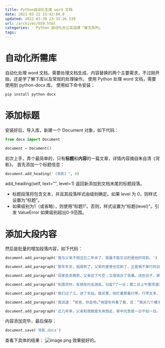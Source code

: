 ```yaml
---
title: Python自动化生成 word 文档
date: 2021-03-22 15:42:04.0
updated: 2022-03-30 23:31:26.539
url: /archives/659.html
categories: - Python 自动化办公实战课「推文系列」
tags: 
---
```




# 自动化所需库

自动化处理 word 文档，需要处理文档生成、内容替换的两个主要需求，不过刚开始，还是学了解下库以及常规的处理操作。 使用 Python 处理 word 文档，需要使用到 python-docx 库。 使用如下命令安装：

```python
pip install python-docx
```

# 添加标题

安装好后，导入库，新建一个 Document 对象，如下代码：

```python
from docx import Document

document = Document()
```

初次上手，弄个最简单的，只有**标题**和**内容**的一篇文章，详情内容摘自朱自清《背影》。 首先添加一个标题信息：

```python
document.add_heading('《背影》', 0)
```

add\_heading(self, text="", level=1) 返回新添加到文档末尾的标题段落。

*   标题段落将包含文本，并且其段落样式由级别确定。如果 level 为 0，则样式设置为“标题”。
*   如果级别为1（或省略），则使用“标题1”。否则，样式设置为“标题{level}”。引发 ValueError 如果级别超出0-9范围。

# 添加大段内容

然后是批量的增加段落内容，如下代码：

```python
document.add_paragraph('我与父亲不相见已二年余了，我最不能忘记的是他的背影。')

document.add_paragraph('那年冬天，祖母死了，父亲的差使也交卸了，正是祸不单行的日子。我从北京到徐州，打算跟着父亲奔丧回家。到徐州见着父亲，看见满院狼藉的东西，又想起祖母，不禁簌簌地流下眼泪。父亲说：“事已如此，不必难过，好在天无绝人之路！”')

document.add_paragraph('回家变卖典质，父亲还了亏空；又借钱办了丧事。这些日子，家中光景很是惨澹，一半为了丧事，一半为了父亲赋闲。丧事完毕，父亲要到南京谋事，我也要回北京念书，我们便同行。')

document.add_paragraph('到南京时，有朋友约去游逛，勾留7了一日；第二日上午便须渡江到浦口，下午上车北去。父亲因为事忙，本已说定不送我，叫旅馆里一个熟识的茶房陪我同去。他再三嘱咐茶房，甚是仔细。但他终于不放心，怕茶房不妥帖；颇踌躇了一会。其实我那年已二十岁，北京已来往过两三次，是没有什么要紧的了。他踌躇了一会，终于决定还是自己送我去。我再三劝他不必去；他只说：“不要紧，他们去不好！”')

document.add_paragraph('我们过了江，进了车站。我买票，他忙着照看行李。行李太多，得向脚夫行些小费才可过去。他便又忙着和他们讲价钱。我那时真是聪明过分，总觉他说话不大漂亮，非自己插嘴不可，但他终于讲定了价钱；就送我上车。他给我拣定了靠车门的一张椅子；我将他给我做的紫毛大衣铺好座位。他嘱我路上小心，夜里要警醒些，不要受凉。又嘱托茶房好好照应我。我心里暗笑他的迂；他们只认得钱，托他们只是白托！而且我这样大年纪的人，难道还不能料理自己么？我现在想想，我那时真是太聪明了。')

document.add_paragraph('我说道：“爸爸，你走吧。”他望车外看了看，说：“我买几个橘子去。你就在此地，不要走动。”我看那边月台的栅栏外有几个卖东西的等着顾客。走到那边月台，须穿过铁道，须跳下去又爬上去。父亲是一个胖子，走过去自然要费事些。我本来要去的，他不肯，只好让他去。我看见他戴着黑布小帽，穿着黑布大马褂，深青布棉袍，蹒跚地走到铁道边，慢慢探身下去，尚不大难。可是他穿过铁道，要爬上那边月台，就不容易了。他用两手攀着上面，两脚再向上缩；他肥胖的身子向左微倾，显出努力的样子。这时我看见他的背影，我的泪很快地流下来了。我赶紧拭干了泪。怕他看见，也怕别人看见。我再向外看时，他已抱了朱红的橘子往回走了。过铁道时，他先将橘子散放在地上，自己慢慢爬下，再抱起橘子走。到这边时，我赶紧去搀他。他和我走到车上，将橘子一股脑儿放在我的皮大衣上。于是扑扑衣上的泥土，心里很轻松似的。过一会儿说：“我走了，到那边来信！”我望着他走出去。他走了几步，回过头看见我，说：“进去吧，里边没人。”等他的背影混入来来往往的人里，再找不着了，我便进来坐下，我的眼泪又来了。')

document.add_paragraph('近几年来，父亲和我都是东奔西走，家中光景是一日不如一日。他少年出外谋生，独力支持，做了许多大事。哪知老境却如此颓唐！他触目伤怀，自然情不能自已。情郁于中，自然要发之于外；家庭琐屑便往往触他之怒。他待我渐渐不同往日。但最近两年不见，他终于忘却我的不好，只是惦记着我，惦记着他的儿子。我北来后，他写了一信给我，信中说道：“我身体平安，惟膀子疼痛厉害，举箸提笔，诸多不便，大约大去之期不远矣。”我读到此处，在晶莹的泪光中，又看见那肥胖的、青布棉袍黑布马褂的背影。唉！我不知何时再能与他相见！')
```

内容添加完毕，最后保存：

```python
document.save('背影.docx')
```

查看下具体的结果： ![image.png](https://img-blog.csdnimg.cn/img_convert/6cd77601362a0d78542d5fa1d71df7fd.png) 效果挺好的。